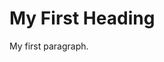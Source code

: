 <!DOCTYPE html>
<html>
  <head> 
    
  <title>page title</title>
  
  </head>
  
<body>

<h1 color;"red">My First Heading</h1>

<p>My first paragraph.</p>

</body>
</html>
